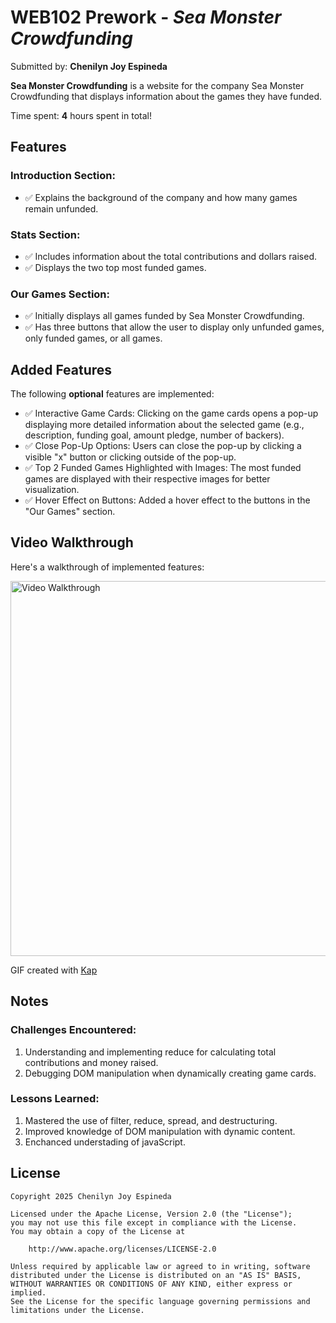 # WEB102 Prework - *Sea Monster Crowdfunding*

Submitted by: **Chenilyn Joy Espineda**

**Sea Monster Crowdfunding** is a website for the company Sea Monster Crowdfunding that displays information about the games they have funded.

Time spent: **4** hours spent in total!

## Features

### Introduction Section:
*  ✅ Explains the background of the company and how many games remain unfunded.

### Stats Section:
*  ✅ Includes information about the total contributions and dollars raised.
*  ✅ Displays the two top most funded games.

### Our Games Section:
*  ✅ Initially displays all games funded by Sea Monster Crowdfunding.
*  ✅ Has three buttons that allow the user to display only unfunded games, only funded games, or all games.

## Added Features

The following **optional** features are implemented:

*  ✅ Interactive Game Cards: Clicking on the game cards opens a pop-up displaying more detailed information about the selected game (e.g., description, funding goal, amount pledge, number of backers).
*  ✅ Close Pop-Up Options: Users can close the pop-up by clicking a visible "x" button or clicking outside of the pop-up.
*  ✅ Top 2 Funded Games Highlighted with Images: The most funded games are displayed with their respective images for better visualization.
*  ✅ Hover Effect on Buttons: Added a hover effect to the buttons in the "Our Games" section. 

## Video Walkthrough

Here's a walkthrough of implemented features:

<img src='/assets/WEB102_Walkthrough.gif' title='Video Walkthrough' width='600' alt='Video Walkthrough' />

<!-- Replace this with whatever GIF tool you used! -->
GIF created with [Kap](https://getkap.co/)
<!-- Recommended tools:
[Kap](https://getkap.co/) for macOS
[ScreenToGif](https://www.screentogif.com/) for Windows
[peek](https://github.com/phw/peek) for Linux. -->

## Notes

### Challenges Encountered:
1. Understanding and implementing reduce for calculating total contributions and money raised.
2. Debugging DOM manipulation when dynamically creating game cards.

### Lessons Learned:
1. Mastered the use of filter, reduce, spread, and destructuring.
2. Improved knowledge of DOM manipulation with dynamic content.
3. Enchanced understading of javaScript.


## License

    Copyright 2025 Chenilyn Joy Espineda

    Licensed under the Apache License, Version 2.0 (the "License");
    you may not use this file except in compliance with the License.
    You may obtain a copy of the License at

        http://www.apache.org/licenses/LICENSE-2.0

    Unless required by applicable law or agreed to in writing, software
    distributed under the License is distributed on an "AS IS" BASIS,
    WITHOUT WARRANTIES OR CONDITIONS OF ANY KIND, either express or implied.
    See the License for the specific language governing permissions and
    limitations under the License.
